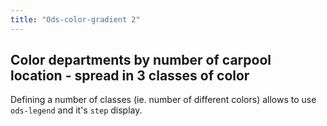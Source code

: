 ```yaml
---
title: "Ods-color-gradient 2"
---
```



## Color departments by number of carpool location - spread in 3 classes of color

Defining a number of classes (ie. number of different colors) allows to use `ods-legend` and it's `step` display.


